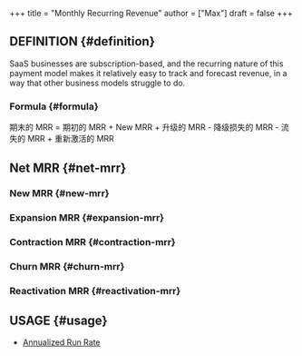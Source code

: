+++
title = "Monthly Recurring Revenue"
author = ["Max"]
draft = false
+++

## DEFINITION {#definition}

SaaS businesses are subscription-based, and the recurring nature of this
payment model makes it relatively easy to track and forecast revenue, in a way
that other business models struggle to do.


### Formula {#formula}

期末的 MRR = 期初的 MRR + New MRR + 升级的 MRR - 降级损失的 MRR - 流失的
MRR + 重新激活的 MRR


## Net MRR {#net-mrr}


### New MRR {#new-mrr}


### Expansion MRR {#expansion-mrr}


### Contraction MRR {#contraction-mrr}


### Churn MRR {#churn-mrr}


### Reactivation MRR {#reactivation-mrr}


## USAGE {#usage}

-   [Annualized Run Rate](annualized-run-rate.md)
